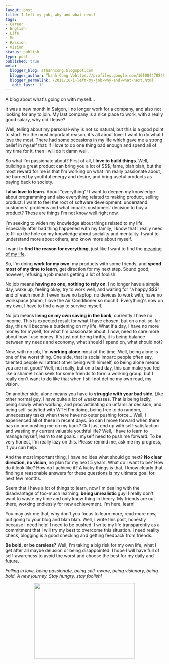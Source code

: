 ```yaml
---
layout: post
title: I left my job, why and what next?
tags:
- Career
- English
- Life
- Me
- Passion
- Vision
status: publish
type: post
published: true
meta:
  blogger_blog: athanhcong.blogspot.com
  blogger_author: Thanh Cong Vohttps://profiles.google.com/101084470848901147240noreply@blogger.com
  blogger_permalink: /2011/10/i-left-my-job-why-and-what-next.html
  _edit_last: '1'
---
```

A blog about what's going on with myself…

It was a new month in Saigon, I no longer work for a company, and also not looking for any to join.
My last company is a nice place to work, with a really good salary, why did I leave?

Well, telling about my personal-why is not so natural, but this is a good point to start. For the most important reason, it's all about love. I want to do what I love the most. There had some occasions in my life which gave me a strong belief in myself that: if I love to do one thing bad enough and spend all of my time for it, then I will do it damn well.

So what I'm passionate about? First of all, <strong>I love to build things</strong>. Well, building a great product can bring you a lot of $$$, fame, blah blah, but the most reward for me is that I'm working on what I'm really passionate about, be burned by youthful energy and desire, and bring useful products as paying back to society.

<strong>I also love to learn.</strong> About "everything"! I want to deepen my knowledge about programming and also everything related to making product, selling product. I want to feel the root of software development: understand customers' problems and what imparts customers' decision to buy a product? These are things I'm not know well right now.

I'm seeking to widen my knowledge about things related to my life. Especially after bad thing happened with my family, I know that I really need to fill up the hole on my knowledge about sociality and mentality. I want to understand more about others, and know more about myself.

I want to <strong>find the reason for everything</strong>, just like I want to find the <a title="Ý nghĩa cuộc sống là gì? (Phần 2)" href="http://kong.vn/life/y-nghia-cu%e1%bb%99c-s%e1%bb%91ng-la-gi-ph%e1%ba%a7n-2/">meaning of my life</a>.

So, I'm doing <strong>work for my own</strong>, my products with some friends, and <strong>spend most of my time to learn</strong>, get direction for my next step. Sound good, however, refusing a job means getting a lot of foolish.

No job means <strong>having no one, nothing to rely on</strong>. I no longer have a simple day, wake up, feeling okay, try to work well, and waiting for "a happy $$$" end of each month. I even have no laptop, no devices to work with, have no workspace (damn, I love the Air Conditioner so much!). Everything's now on my own, I have to find a way to survive myself.

No job means <strong>living on my own saving in the bank</strong>, currently I have no income. This is expected result for what I have chosen, but on a not-so-far day, this will become a burdening on my life. What if a day, I have no more money for myself, for what I'm passionate about. I now, need to care more about how I use money. It's just not being thrifty, it is being balance between my needs and economy, what should I spend on, what should not?

Now, with no job, I'm <strong>working</strong> <strong>alone</strong> most of the time. Well, being alone is one of the worst thing. One side, that is social impart: people often say, talented people will attract other being with himself, so being alone means you are not good? Well, not really, but on a bad day, this can make you feel like a shame! I can seek for some friends to form a working group, but I really don't want to do like that when I still not define my own road, my vision.

On another side, alone means you have to <strong>struggle with your bad side</strong>. Like other normal guy, I have quite a lot of weaknesses. That is being lazily, being slowly when working, and procrastinating on unfamiliar decision, and being self-satisfied with WTH I'm doing, being free to do random, unnecessary tasks when there have no outer pushing force… Well, I experienced all of these in recent days.
So can I move forward when there has no one pushing me on my back? Or I just end up with self-satisfaction and wasting my current valuable youthful life? Well, I have to learn to manage myself, learn to set goals. I myself need to push me forward. To be very honest, I'm really lazy on this. Please remind me, ask me my progress, if you can help.

And the most important thing, I have no idea what should go next? <strong>No clear direction, no vision</strong>, no plan for my next 5 years: What do I want to be? How do it look like? How do I achieve it? A lucky things is that, I know clearly that finding a reasonable answers for these questions is my ultimate goal for next few months.

Seem that I have a lot of things to learn, now I'm dealing with the disadvantage of too-much learning: <strong>being unrealistic </strong>guy! I really don't want to waste my time and only know thing in theory. My friends are out there, working endlessly for new achievement. I'm here, learn!

You may ask me that, why don't you focus to learn more, read more now, but going to your blog and blah blah. Well, I write this post, honestly because I need help! I need to be pushed. I write my life transparently as a commitment that I will try my best to overcome this situation. I need reality check, blogging is a good checking and getting feedback from friends.

<strong>Be bold, or be careless?</strong>
<strong>
</strong>
Well, I'm taking a big risk for my own life, what I get after all maybe delusion or being disappointed. I hope I will have full of self-awareness to avoid the worst and choose the best for my daily and future.

<em>Falling in love, being passionate, being self-aware, being visionary, being bold.</em>
<em>A new journey.</em>
<em>Stay hungry, stay foolish!</em>
<div class="separator" style="clear: both; text-align: center;"><a style="margin-left: 1em; margin-right: 1em;" href="http://dribbble.com/system/users/6079/screenshots/246643/stay-hungry-stay-foolish.png?1314266244"><img src="http://dribbble.com/system/users/6079/screenshots/246643/stay-hungry-stay-foolish.png?1314266244" alt="" width="320" height="240" border="0" /></a></div>
&nbsp;
